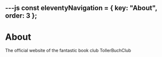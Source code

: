 ---js
const eleventyNavigation = {
	key: "About",
	order: 3
};
---
# About

The official website of the fantastic book club TollerBuchClub
